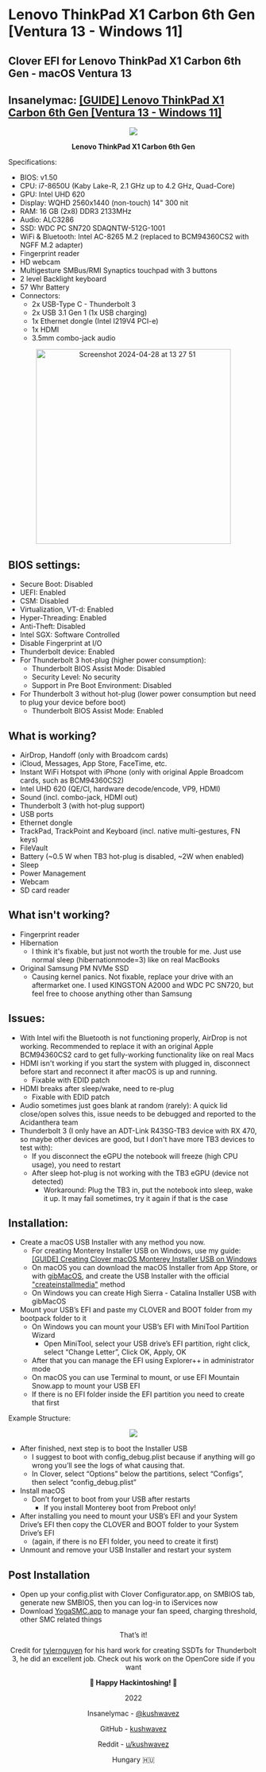 #  Lenovo ThinkPad X1 Carbon 6th Gen [Ventura 13 - Windows 11]
## Clover EFI for Lenovo ThinkPad X1 Carbon 6th Gen - macOS Ventura 13
## Insanelymac: [[GUIDE] Lenovo ThinkPad X1 Carbon 6th Gen [Ventura 13 - Windows 11]](https://www.insanelymac.com/forum/topic/346368-guide-lenovo-thinkpad-x1-carbon-6th-gen-big-sur-11-windows-10/)
<p align="center">
<img src="https://i.ibb.co/MNcPxHf/lenovo-x1c6.png">
</p>
<p align="center"><b>Lenovo ThinkPad X1 Carbon 6th Gen</b></p>
<p>Specifications:</p>

- BIOS: v1.50
- CPU: i7-8650U (Kaby Lake-R, 2.1 GHz up to 4.2 GHz, Quad-Core)
- GPU: Intel UHD 620
- Display: WQHD 2560x1440 (non-touch) 14" 300 nit
- RAM: 16 GB (2x8) DDR3 2133MHz
- Audio: ALC3286
- SSD: WDC PC SN720 SDAQNTW-512G-1001
- WiFi & Bluetooth: Intel AC-8265 M.2 (replaced to BCM94360CS2 with NGFF M.2 adapter)
- Fingerprint reader
- HD webcam
- Multigesture SMBus/RMI Synaptics touchpad with 3 buttons
- 2 level Backlight keyboard
- 57 Whr Battery
- Connectors:
  - 2x USB-Type C - Thunderbolt 3
  - 2x USB 3.1 Gen 1 (1x USB charging)
  - 1x Ethernet dongle (Intel I219V4 PCI-e)
  - 1x HDMI
  - 3.5mm combo-jack audio

<p align="center">
<img width="392" alt="Screenshot 2024-04-28 at 13 27 51" src="https://github.com/kushwavez/lenovo-x1c6-clover-efi/assets/33935034/a04a05f3-5236-43df-b268-98e6363619e6">
</p>

## BIOS settings:
- Secure Boot: Disabled
- UEFI: Enabled
- CSM: Disabled
- Virtualization, VT-d: Enabled
- Hyper-Threading: Enabled
- Anti-Theft: Disabled
- Intel SGX: Software Controlled
- Disable Fingerprint at I/O
- Thunderbolt device: Enabled
- For Thunderbolt 3 hot-plug (higher power consumption):
  - Thunderbolt BIOS Assist Mode: Disabled
  - Security Level: No security
  - Support in Pre Boot Environment: Disabled
- For Thunderbolt 3 without hot-plug (lower power consumption but need to plug your device before boot)
  - Thunderbolt BIOS Assist Mode: Enabled

## What is working?
- AirDrop, Handoff (only with Broadcom cards)
- iCloud, Messages, App Store, FaceTime, etc.
- Instant WiFi Hotspot with iPhone (only with original Apple Broadcom cards, such as BCM94360CS2)
- Intel UHD 620 (QE/CI, hardware decode/encode, VP9, HDMI)
- Sound (incl. combo-jack, HDMI out)
- Thunderbolt 3 (with hot-plug support)
- USB ports
- Ethernet dongle
- TrackPad, TrackPoint and Keyboard (incl. native multi-gestures, FN keys)
- FileVault
- Battery (~0.5 W when TB3 hot-plug is disabled, ~2W when enabled)
- Sleep
- Power Management
- Webcam
- SD card reader

## What isn't working?
- Fingerprint reader
- Hibernation
  - I think it's fixable, but just not worth the trouble for me. Just use normal sleep (hibernationmode=3) like on real MacBooks
- Original Samsung PM NVMe SSD
  - Causing kernel panics. Not fixable, replace your drive with an aftermarket one. I used KINGSTON A2000 and WDC PC SN720, but feel free to choose anything other than Samsung
  
## Issues:
- With Intel wifi the Bluetooth is not functioning properly, AirDrop is not working. Recommended to replace it with an original Apple BCM94360CS2 card to get fully-working functionality like on real Macs
- HDMI isn't working if you start the system with plugged in, disconnect before start and reconnect it after macOS is up and running. 
  - Fixable with EDID patch
- HDMI breaks after sleep/wake, need to re-plug
  - Fixable with EDID patch
- Audio sometimes just goes blank at random (rarely): A quick lid close/open solves this, issue needs to be debugged and reported to the Acidanthera team
- Thunderbolt 3 (I only have an ADT-Link R43SG-TB3 device with RX 470, so maybe other devices are good, but I don't have more TB3 devices to test with):
  - If you disconnect the eGPU the notebook will freeze (high CPU usage), you need to restart
  - After sleep hot-plug is not working with the TB3 eGPU (device not detected)
    - Workaround: Plug the TB3 in, put the notebook into sleep, wake it up. It may fail sometimes, try it again if that is the case


## Installation:
- Create a macOS USB Installer with any method you now.
    - For creating Monterey Installer USB on Windows, use my guide: <a href="https://www.insanelymac.com/forum/topic/346703-guide-creating-clover-macos-big-sur-installer-usb-on-windows/" target="_blank">[GUIDE] Creating Clover macOS Monterey Installer USB on Windows</a>
    - On macOS you can download the macOS Installer from App Store, or with <a href="https://github.com/corpnewt/gibMacOS" target="_blank">gibMacOS</a>, and create the USB Installer with the official <a href="https://support.apple.com/en-in/HT201372" target="_blank">"createinstallmedia"</a> method
    - On Windows you can create High Sierra - Catalina Installer USB with gibMacOS
- Mount your USB’s EFI and paste my CLOVER and BOOT folder from my bootpack
folder to it
    - On Windows you can mount your USB’s EFI with MiniTool Partition Wizard
        - Open MiniTool, select your USB drive’s EFI partition, right click, select “Change Letter”, Click OK, Apply, OK
    - After that you can manage the EFI using Explorer++ in administrator mode
    - On macOS you can use Terminal to mount, or use EFI Mountain Snow.app to mount your USB EFI
    - If there is no EFI folder inside the EFI partition you need to create that first
 
Example Structure:
<p align=center>
    <img src="https://user-images.githubusercontent.com/33935034/150014815-9ff78610-aa98-45ad-9fe9-75b4d2c73886.png">
</p>

- After finished, next step is to boot the Installer USB
    - I suggest to boot with config_debug.plist because if anything will go wrong you’ll see the logs of what causing that. 
    - In Clover, select “Options” below the partitions, select “Configs”, then select “config_debug.plist” 
- Install macOS 
    - Don’t forget to boot from your USB after restarts 
        - If you install Monterey boot from Preboot only! 
- After installing you need to mount your USB’s EFI and your System Drive’s EFI then copy the CLOVER and BOOT folder to your System Drive’s EFI  
    - (again, if there is no EFI folder, you need to create it first) 
- Unmount and remove your USB Installer and restart your system 

## Post Installation
- Open up your config.plist with Clover Configurator.app, on SMBIOS tab, generate new SMBIOS, then you can log-in to iServices now
- Download <a href="https://github.com/zhen-zen/YogaSMC">YogaSMC.app</a> to manage your fan speed, charging threshold, other SMC related things

<p align=center>That’s it!</p>
<p align=center>Credit for <a href=https://github.com/tylernguyen>tylernguyen</a> for his hard work for creating SSDTs for Thunderbolt 3, he did an excellent job. Check out his work on the OpenCore side if you want</p>
<p align=center><b> Happy Hackintoshing!  </b></p>
<p align=center>2022</p>
<p align=center>Insanelymac - <a href="https://www.insanelymac.com/forum/profile/2210435-kushwavez/" target="_blank">@kushwavez</a></p>
<p align=center>GitHub - <a href="https://github.com/kushwavez" target="_blank">kushwavez</a></p>
<p align=center>Reddit - <a href="https://www.reddit.com/user/kushwavez" target="_blank">u/kushwavez</a></p>
<p align=center>Hungary 🇭🇺</p>

